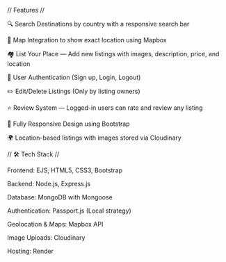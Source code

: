  // Features //
 
🔍 Search Destinations by country with a responsive search bar

📍 Map Integration to show exact location using Mapbox

🏘️ List Your Place — Add new listings with images, description, price, and location

👤 User Authentication (Sign up, Login, Logout)

✏️ Edit/Delete Listings (Only by listing owners)

⭐ Review System — Logged-in users can rate and review any listing

📱 Fully Responsive Design using Bootstrap

🌍 Location-based listings with images stored via Cloudinary


// 🛠️ Tech Stack //

Frontend: EJS, HTML5, CSS3, Bootstrap

Backend: Node.js, Express.js

Database: MongoDB with Mongoose

Authentication: Passport.js (Local strategy)

Geolocation & Maps: Mapbox API

Image Uploads: Cloudinary

Hosting: Render

